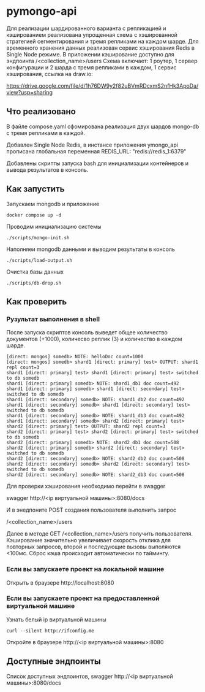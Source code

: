 # pymongo-api

Для реализации шардированного варианта с репликацией и кэшированием реализована упрощенная схема с хэшированной стратегией сегментирования и тремя репликами на каждом шарде. Для временного хранения данных реализован сервис хэширования Redis в Single Node режиме. В приложении кэширование доступно для эндпоинта /<collection_name>/users
Схема включает: 1 роутер, 1 сервер конфигурации и 2 шарда с тремя репликами в каждом, 1 сервис хэширования, ссылка на draw.io:

https://drive.google.com/file/d/1h76DW9y2f82uBVmRDcxmS2nfHk3ApoDa/view?usp=sharing


## Что реализовано

В файле соmpose.yaml сфомирована реализация двух шардов mongo-db c тремя репликами в каждой.

Добавлен Single Node Redis, в инстансе приложения  ymongo_api прописана глобальная переменная REDIS_URL: "redis://redis_1:6379"

Добавлены скрипты запуска bash для инициализации контейнеров и вывода результатов в консоль.

## Как запустить

Запускаем mongodb и приложение

```shell
docker compose up -d
```

Проводим инициализацию системы

```shell
./scripts/mongo-init.sh
```

Наполняеи mongodb данными и выводим результаты в консоль

```shell
./scripts/load-output.sh
```

Очистка базы данных

```shell
./scripts/db-drop.sh
```


## Как проверить

### Рузультат выполнения в shell

После запуска скриптов консоль выведет общее количество документов (+1000), количесво реплик (3) и количество в каждом шарде.

```shell
[direct: mongos] somedb> NOTE: helloDoc count=1000
[direct: mongos] somedb> shard1 [direct: primary] test> OUTPUT: shard1 repl count=3
shard1 [direct: primary] test> shard1 [direct: primary] test> switched to db somedb
shard1 [direct: primary] somedb> NOTE: shard1_db1 doc count=492
shard1 [direct: primary] somedb> shard1 [direct: secondary] test> switched to db somedb
shard1 [direct: secondary] somedb> NOTE: shard1_db2 doc count=492
shard1 [direct: secondary] somedb> shard1 [direct: secondary] test> switched to db somedb
shard1 [direct: secondary] somedb> NOTE: shard1_db3 doc count=492
shard1 [direct: secondary] somedb> shard2 [direct: primary] test> 
shard2 [direct: primary] test> OUTPUT: shard2 repl count=3
shard2 [direct: primary] test> shard2 [direct: primary] test> switched to db somedb
shard2 [direct: primary] somedb> NOTE: shard2_db1 doc count=508
shard2 [direct: primary] somedb> shard2 [direct: secondary] test> switched to db somedb
shard2 [direct: secondary] somedb> NOTE: shard2_db2 doc count=508
shard2 [direct: secondary] somedb> shard2 [direct: secondary] test> switched to db somedb
shard2 [direct: secondary] somedb> NOTE: shard2_db3 doc count=508
```

Для проверки хэширования необходимо перейти в swagger 

swagger http://<ip виртуальной машины>:8080/docs

И в энедпоните POST создания пользователя выполнить запрос 

/<collection_name>/users

Далее в методе  GET /<collection_name>/users получить пользователя. 
Кэширование значительно увеличивает скорость отклика для повторных запросов, второй и последующие вызовы выполяются <100мс.
Сброс кэша происходит автоматически по таймингу.


### Если вы запускаете проект на локальной машине

Открыть в браузере http://localhost:8080

### Если вы запускаете проект на предоставленной виртуальной машине

Узнать белый ip виртуальной машины

```shell
curl --silent http://ifconfig.me
```

Откройте в браузере http://<ip виртуальной машины>:8080

## Доступные эндпоинты

Список доступных эндпоинтов, swagger http://<ip виртуальной машины>:8080/docs

